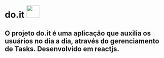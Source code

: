 # do.it <img src="https://cdn.jsdelivr.net/gh/devicons/devicon/icons/react/react-original.svg"  width="40" height="40"/>

## O projeto do.it é uma aplicação que auxilia os usuários no dia a dia, através do gerenciamento de Tasks. Desenvolvido em reactjs.

